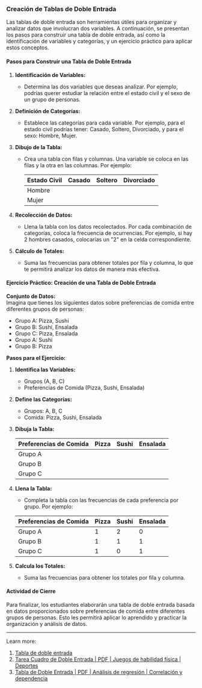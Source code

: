 ### Creación de Tablas de Doble Entrada

Las tablas de doble entrada son herramientas útiles para organizar y analizar datos que involucran dos variables. A continuación, se presentan los pasos para construir una tabla de doble entrada, así como la identificación de variables y categorías, y un ejercicio práctico para aplicar estos conceptos.

#### Pasos para Construir una Tabla de Doble Entrada

1. **Identificación de Variables:**
    
    - Determina las dos variables que deseas analizar. Por ejemplo, podrías querer estudiar la relación entre el estado civil y el sexo de un grupo de personas.
2. **Definición de Categorías:**
    
    - Establece las categorías para cada variable. Por ejemplo, para el estado civil podrías tener: Casado, Soltero, Divorciado, y para el sexo: Hombre, Mujer.
3. **Dibujo de la Tabla:**
    
    - Crea una tabla con filas y columnas. Una variable se coloca en las filas y la otra en las columnas. Por ejemplo:
        
        
        Estado Civil | Casado | Soltero | Divorciado |
        --------------|--------|---------|------------|
        Hombre        |        |         |            |
        Mujer         |        |         |            |

        
4. **Recolección de Datos:**
    
    - Llena la tabla con los datos recolectados. Por cada combinación de categorías, coloca la frecuencia de ocurrencias. Por ejemplo, si hay 2 hombres casados, colocarías un "2" en la celda correspondiente.
5. **Cálculo de Totales:**
    
    - Suma las frecuencias para obtener totales por fila y columna, lo que te permitirá analizar los datos de manera más efectiva.

#### Ejercicio Práctico: Creación de una Tabla de Doble Entrada

**Conjunto de Datos:**  
Imagina que tienes los siguientes datos sobre preferencias de comida entre diferentes grupos de personas:

- Grupo A: Pizza, Sushi
- Grupo B: Sushi, Ensalada
- Grupo C: Pizza, Ensalada
- Grupo A: Sushi
- Grupo B: Pizza

**Pasos para el Ejercicio:**

1. **Identifica las Variables:**
    
    - Grupos (A, B, C)
    - Preferencias de Comida (Pizza, Sushi, Ensalada)
2. **Define las Categorías:**
    
    - Grupos: A, B, C
    - Comida: Pizza, Sushi, Ensalada
3. **Dibuja la Tabla:**
    
    Preferencias de Comida | Pizza | Sushi | Ensalada |
    ------------------------|-------|-------|----------|
    Grupo A                |       |       |          |
    Grupo B                |       |       |          |
    Grupo C                |       |       |          |
    
4. **Llena la Tabla:**
    
    - Completa la tabla con las frecuencias de cada preferencia por grupo. Por ejemplo:
    

    Preferencias de Comida | Pizza | Sushi | Ensalada |
    ------------------------|-------|-------|----------|
    Grupo A                | 1     | 2     | 0        |
    Grupo B                | 1     | 1     | 1        |
    Grupo C                | 1     | 0     | 1        |
    
5. **Calcula los Totales:**
    
    - Suma las frecuencias para obtener los totales por fila y columna.

#### Actividad de Cierre

Para finalizar, los estudiantes elaborarán una tabla de doble entrada basada en datos proporcionados sobre preferencias de comida entre diferentes grupos de personas. Esto les permitirá aplicar lo aprendido y practicar la organización y análisis de datos.

---

Learn more:

1. [Tabla de doble entrada](https://www.wited.com/tabla-de-doble-entrada/)
2. [Tarea Cuadro de Doble Entrada | PDF | Juegos de habilidad física | Deportes](https://es.scribd.com/document/471648649/tarea-cuadro-de-doble-entrada)
3. [Tabla de Doble Entrada | PDF | Análisis de regresión | Correlación y dependencia](https://id.scribd.com/document/224822333/Tabla-de-Doble-Entrada)